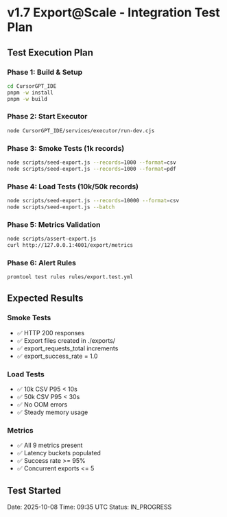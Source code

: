 # v1.7 Export@Scale - Integration Test Plan

## Test Execution Plan

### Phase 1: Build & Setup
```bash
cd CursorGPT_IDE
pnpm -w install
pnpm -w build
```

### Phase 2: Start Executor
```bash
node CursorGPT_IDE/services/executor/run-dev.cjs
```

### Phase 3: Smoke Tests (1k records)
```bash
node scripts/seed-export.js --records=1000 --format=csv
node scripts/seed-export.js --records=1000 --format=pdf
```

### Phase 4: Load Tests (10k/50k records)
```bash
node scripts/seed-export.js --records=10000 --format=csv
node scripts/seed-export.js --batch
```

### Phase 5: Metrics Validation
```bash
node scripts/assert-export.js
curl http://127.0.0.1:4001/export/metrics
```

### Phase 6: Alert Rules
```bash
promtool test rules rules/export.test.yml
```

## Expected Results

### Smoke Tests
- ✅ HTTP 200 responses
- ✅ Export files created in ./exports/
- ✅ export_requests_total increments
- ✅ export_success_rate = 1.0

### Load Tests
- ✅ 10k CSV P95 < 10s
- ✅ 50k CSV P95 < 30s
- ✅ No OOM errors
- ✅ Steady memory usage

### Metrics
- ✅ All 9 metrics present
- ✅ Latency buckets populated
- ✅ Success rate >= 95%
- ✅ Concurrent exports <= 5

## Test Started
Date: 2025-10-08
Time: 09:35 UTC
Status: IN_PROGRESS

